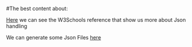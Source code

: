 #The best content about:

<p><a href="https://www.w3schools.com/python/python_json.asp">Here</a> we can see the W3Schools reference that show us more about Json handling</p>

<p>We can generate some Json Files <a href="https://www.json-generator.com/">here</a></p>